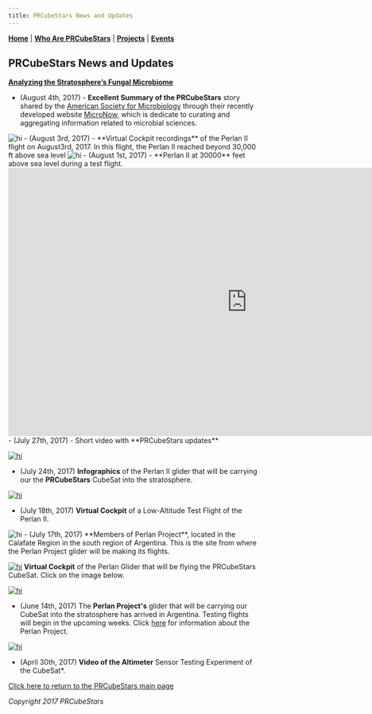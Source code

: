 ```yaml
---
title: PRCubeStars News and Updates
---  
```



[**Home**](https://friveramariani.github.io/PRCubeStars/) | [**Who Are PRCubeStars**](https://friveramariani.github.io/PRCubeStars/about) | [**Projects**](https://friveramariani.github.io/PRCubeStars/projects) | [**Events**](https://friveramariani.github.io/PRCubeStars/images)

## PRCubeStars News and Updates

[**Analyzing the Stratosphere’s Fungal Microbiome**](https://micronow.org/science/analyzing-the-stratospheres-fungal-microbiome/)
- (August 4th, 2017) - **Excellent Summary of the PRCubeStars** story shared by the [American Society for Microbiology](https://www.asm.org/) through their recently developed website [MicroNow](https://micronow.org/), which is dedicate to curating and aggregating information related to microbial sciences. 



<img src="Images/Perlan2-August3rd2017.jpg" alt="hi" class="inline"/>
- (August 3rd, 2017) - **Virtual Cockpit recordings** of the Perlan II flight on August3rd, 2017. In this flight, the Perlan II reached beyond 30,000 ft above sea level 



<img src="Images/30000ft.jpg" alt="hi" class="inline"/>
- (August 1st, 2017) - **Perlan II at 30000** feet above sea level during a test flight.  




<iframe src="https://spark.adobe.com/video/Q5jORZtrP7Itx/embed"  width="960" height="540" frameborder="0" allowfullscreen></iframe> 
- (July 27th, 2017) - Short video with **PRCubeStars updates** 



 
[<img src="Images/PerlanII_Infographics.jpg" alt="hi" class="inline"/>](https://www.graphicnews.com/en/pages/35626/AVIATION_Perlan_II_glider_altitude_record_bid)
- (July 24th, 2017) **Infographics** of the Perlan II glider that will be carrying our the **PRCubeStars** CubeSat into the stratosphere.  




[<img src="Images/Perlan-Project-LowAltFlight.jpg" alt="hi" class="inline"/>](https://www.youtube.com/watch?v=ATe1IwrZZO8)
- (July 18th, 2017) **Virtual Cockpit** of a Low-Altitude Test Flight of the Perlan II. 




<img src="Images/Members-Perlan-Project.jpg" alt="hi" class="inline"/>
- (July 17th, 2017) **Members of Perlan Project**, located in the Calafate Region in the south region of Argentina. This is the site from where the Perlan Project glider will be making its flights.  




[<img src="Images/Perlan-Virtual-Cockpit.jpg" alt="hi" class="inline"/>](http://www.perlanproject.cloud/VirtualCockpit.html)
**Virtual Cockpit** of the Perlan Glider that will be flying the PRCubeStars CubeSat. Click on the image below.  




[<img src="Images/Perlan-Project-Glider.jpg" alt="hi" class="inline"/>](http://www.sciencemag.org/news/2017/07/glider-aims-new-heights-and-rare-scientific-data?platform=hootsuite)
- (June 14th, 2017) The **Perlan Project's** glider that will be carrying our CubeSat into the stratosphere has arrived in Argentina. Testing flights will begin in the upcoming weeks. Click [here](http://www.sciencemag.org/news/2017/07/glider-aims-new-heights-and-rare-scientific-data?platform=hootsuite) for information about the Perlan Project. 




[<img src="Images/PRCubeStars-Altimeter-Testing.jpg" alt="hi" class="inline"/>](https://www.youtube.com/watch?v=0UYQ0fL8KiQ)
- (April 30th, 2017) **Video of the Altimeter** Sensor Testing Experiment of the CubeSat*.  


<script>
  (function(i,s,o,g,r,a,m){i['GoogleAnalyticsObject']=r;i[r]=i[r]||function(){
  (i[r].q=i[r].q||[]).push(arguments)},i[r].l=1*new Date();a=s.createElement(o),
  m=s.getElementsByTagName(o)[0];a.async=1;a.src=g;m.parentNode.insertBefore(a,m)
  })(window,document,'script','https://www.google-analytics.com/analytics.js','ga');

  ga('create', 'UA-103557590-2', 'auto');
  ga('send', 'pageview');

</script>

[Click here to return to the PRCubeStars main page](https://friveramariani.github.io/PRCubeStars/)

*Copyright 2017 PRCubeStars*